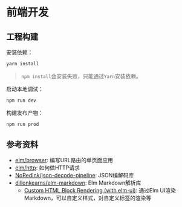 前端开发
===================================

## 工程构建

安装依赖：

```bash
yarn install
```

> `npm install`会安装失败，只能通过`Yarn`安装依赖。

启动本地调试：

```bash
npm run dev
```

构建发布产物：

```bash
npm run prod
```

## 参考资料

- [elm/browser](https://package.elm-lang.org/packages/elm/browser/latest/Browser):
  编写URL路由的单页面应用
- [elm/http](https://package.elm-lang.org/packages/elm/http/latest/Http):
  如何做HTTP请求
- [NoRedInk/json-decode-pipeline](https://package.elm-lang.org/packages/NoRedInk/elm-json-decode-pipeline/latest):
  JSON编解码库
- [dillonkearns/elm-markdown](https://package.elm-lang.org/packages/dillonkearns/elm-markdown/7.0.1/):
  Elm Markdown解析库
  - [Custom HTML Block Rendering (with elm-ui)](https://ellie-app.com/d7R3b9FsHfCa1):
    通过Elm UI渲染Markdown，可以自定义样式，对自定义标签的渲染等
